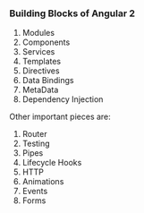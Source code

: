### Building Blocks of Angular 2
1. Modules
2. Components
3. Services
4. Templates
5. Directives
6. Data Bindings
7. MetaData
8. Dependency Injection

Other important pieces are:
1. Router
2. Testing
3. Pipes
4. Lifecycle Hooks
5. HTTP
6. Animations
7. Events
8. Forms

